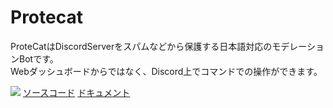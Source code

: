 # Protecat

ProteCatはDiscordServerをスパムなどから保護する日本語対応のモデレーションBotです。<br>
Webダッシュボードからではなく、Discord上でコマンドでの操作ができます。

<img src="https://otoneko1102.github.io/ProteCat/img/ProteCat.webp">
<a href="https://github.com/otoneko1102/ProteCat/tree/main/bot">ソースコード</a>
<a href="https://otoneko1102.github.io/ProteCat/" target="_blank">ドキュメント</a>
